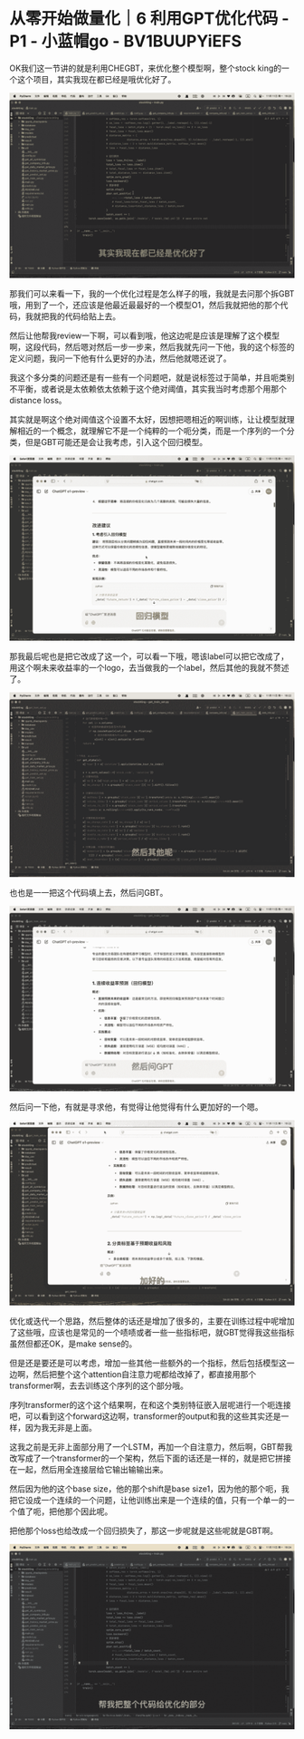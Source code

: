 # 从零开始做量化｜6 利用GPT优化代码 - P1 - 小蓝帽go - BV1BUUPYiEFS

OK我们这一节讲的就是利用CHEGBT，来优化整个模型啊，整个stock king的一个这个项目，其实我现在都已经是哦优化好了。



![](img/a973cd3dd3ea1c56a5543ee0c27ea227_1.png)

那我们可以来看一下，我的一个优化过程是怎么样子的哦，我就是去问那个拆GBT哦，用到了一个，还应该是他最近最最好的一个模型O1，然后我就把他的那个代码，我就把我的代码给贴上去。

然后让他帮我review一下啊，可以看到哦，他这边呢是应该是理解了这个模型啊，这段代码，然后嗯对然后一步一步来，然后我就先问一下他，我的这个标签的定义问题，我问一下他有什么更好的办法，然后他就嗯还说了。

我这个多分类的问题还是有一些有一个问题吧，就是说标签过于简单，并且呃类别不平衡，或者说是太依赖依太依赖于这个绝对阈值，其实我当时考虑那个用那个distance loss。

其实就是啊这个绝对阈值这个设置不太好，因想把嗯相近的啊训练，让让模型就理解相近的一个概念，就理解它不是一个纯粹的一个呃分类，而是一个序列的一个分类，但是GBT可能还是会让我考虑，引入这个回归模型。



![](img/a973cd3dd3ea1c56a5543ee0c27ea227_3.png)

那我最后呢也是把它改成了这一个，可以看一下哦，嗯该label可以把它改成了，用这个啊未来收益率的一个logo，去当做我的一个label，然后其他的我就不赘述了。



![](img/a973cd3dd3ea1c56a5543ee0c27ea227_5.png)

也也是一一把这个代码填上去，然后问GBT。

![](img/a973cd3dd3ea1c56a5543ee0c27ea227_7.png)

然后问一下他，有就是寻求他，有觉得让他觉得有什么更加好的一个嗯。

![](img/a973cd3dd3ea1c56a5543ee0c27ea227_9.png)

优化或迭代一个思路，然后整体的话还是增加了很多的，主要在训练过程中呢增加了这些哦，应该也是常见的一个啧啧或者一些一些指标吧，就GBT觉得我这些指标虽然但都还OK，是make sense的。

但是还是要还是可以考虑，增加一些其他一些额外的一个指标，然后包括模型这一边啊，然后把整个这个attention自注意力呢都给改掉了，都直接用那个transformer啊，去去训练这个序列的这个部分哦。

序列transformer的这个这个结果啊，在和这个类别特征嵌入层呢进行一个呃连接吧，可以看到这个forward这边啊，transformer的output和我的这些其实还是一样，因为我无非是上面。

这我之前是无非上面部分用了一个LSTM，再加一个自注意力，然后啊，GBT帮我改写成了一个transformer的一个架构，然后下面的话还是一样的，就是把它拼接在一起，然后用全连接层给它输出输输出来。

然后因为他的这个base size，他的那个shift是base size1，因为他的那个呃，我把它设成一个连续的一个问题，让他训练出来是一个连续的值，只有一个单一的一个值了呃，把他那个因此呢。

把他那个loss也给改成一个回归损失了，那这一步呢就是这些呢就是GBT啊。

![](img/a973cd3dd3ea1c56a5543ee0c27ea227_11.png)